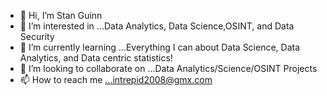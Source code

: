 - 👋 Hi, I’m Stan Guinn
- 👀 I’m interested in ...Data Analytics, Data Science,OSINT, and Data Security
- 🌱 I’m currently learning ...Everything I can about Data Science, Data Analytics, and Data centric statistics!
- 💞️ I’m looking to collaborate on ...Data Analytics/Science/OSINT Projects
- 📫 How to reach me ...intrepid2008@gmx.com

<!---
stnguinn/stnguinn is a ✨ special ✨ repository because its `README.md` (this file) appears on your GitHub profile.
You can click the Preview link to take a look at your changes.
--->
